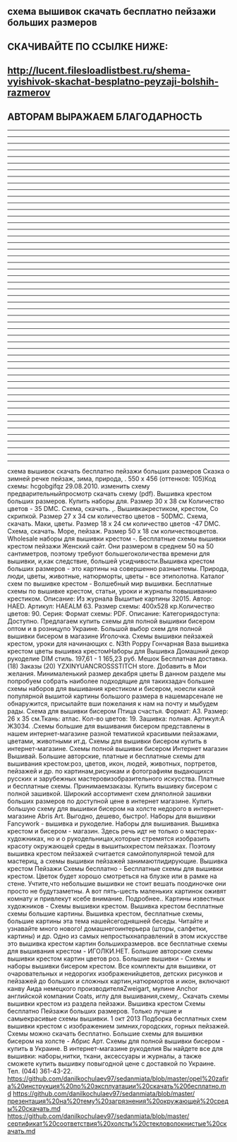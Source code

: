 схема вышивок скачать бесплатно пейзажи больших размеров
--------------------------------------------------
СКАЧИВАЙТЕ ПО ССЫЛКЕ НИЖЕ:
--------------------------------------------------
http://lucent.filesloadlistbest.ru/shema-vyishivok-skachat-besplatno-peyzaji-bolshih-razmerov
--------------------------------------------------
АВТОРАМ ВЫРАЖАЕМ БЛАГОДАРНОСТЬ
--------------------------------------------------
--------------------------------------------------
--------------------------------------------------
--------------------------------------------------
--------------------------------------------------
--------------------------------------------------
--------------------------------------------------
--------------------------------------------------
--------------------------------------------------
--------------------------------------------------
--------------------------------------------------
--------------------------------------------------
--------------------------------------------------
--------------------------------------------------
--------------------------------------------------
--------------------------------------------------
--------------------------------------------------
--------------------------------------------------
--------------------------------------------------
--------------------------------------------------
--------------------------------------------------
--------------------------------------------------
--------------------------------------------------
--------------------------------------------------
--------------------------------------------------
--------------------------------------------------
--------------------------------------------------
--------------------------------------------------
--------------------------------------------------
--------------------------------------------------
--------------------------------------------------
--------------------------------------------------
--------------------------------------------------
--------------------------------------------------
--------------------------------------------------
--------------------------------------------------
--------------------------------------------------
--------------------------------------------------
--------------------------------------------------
--------------------------------------------------
--------------------------------------------------
--------------------------------------------------
--------------------------------------------------
--------------------------------------------------
--------------------------------------------------
--------------------------------------------------
--------------------------------------------------
--------------------------------------------------
--------------------------------------------------
--------------------------------------------------
--------------------------------------------------
--------------------------------------------------
схема вышивок скачать бесплатно пейзажи больших размеров Сказка о зимней речке пейзаж, зима, природа, . 550 x 456 (оттенков: 105)Код схемы: hcgobgifqz  29.08.2010. изменить схему предварительныйпросмотр   скачать схему (pdf). Вышивка крестом больших размеров. Купить наборы для. Размер 30 х 38 см  Количество цветов - 35 DMC. Схема, скачать. ,. Вышивкакрестиком, крестом, Со скрипкой. Размер 27 х 34 см  количество цветов - 50DMC. Схема, скачать. Маки, цветы. Размер 18 х 24 см  количество цветов -47 DMC. Схема, скачать. Море, пейзаж. Размер 50 х 18 см  количествоцветов. Wholesale наборы для вышивки крестом -. Бесплатные схемы вышивки крестом пейзажи  Женский сайт. Они размером в среднем 50 на 50 сантиметров, поэтому требуют большегоколичества времени для вышивки, и,как следствие, большей усидчивости.Вышивка крестом больших размеров - это картины на совершенно разныетемы. Природа, люди, цветы, животные, натюрморты, цветы - все этиполотна. Каталог схем по вышивке крестом - Волшебный мир вышивки. Бесплатные схемы по вышивке крестом, статьи, уроки и журналы повышиванию крестиком.  Описание: Из журнала Вышитые картины  32015.  Автор: HAED. Артикул: HAEALM 63. Размер схемы: 400x528 кр.Количество цветов: 90. Серия: Формат схемы: PDF. Описание: Категориядоступа: Доступно. Предлагаем купить схемы для полной вышивки бисером оптом и в розницупо Украине. Большой выбор схем для полной вышивки бисером в магазине Иголочка. Схемы вышивки пейзажей крестом, уроки для начинающих с. N3th Poppy Гончарная Ваза вышивка крестом цветы вышивка крестомНаборы для Вышивка Домашний декор рукоделие DIM стиль. 197,61 - 1 165,23 руб.  Мешок Бесплатная доставка. (18)  Заказы (20) YZXINYUANCROSSSTITCH store. Добавить в Мои желания. Минималенький размер декабря цветы
В данном разделе мы попробуем собрать наиболее подходящие для такихзадач большие схемы наборов для вышивания крестиком и бисером, ноесли какой популярной вышитой картины большого размера в нашемарсенале не обнаружится, присылайте вши пожелания к нам на почту и мыбудем рады. Схема для вышивки бисером Птица счастья. Формат: А3. Размер: 26 х 35 см.Ткань: атлас. Кол-во цветов: 19. Зашивка: полная. Артикул:А Ж3034. .Схемы большие для вышивания бисером представлены в нашем интернет-магазине разной тематикой  красивыми пейзажами, цветами, животными ит.д. Схемы для вышивки бисером купить в интернет-магазине. Схемы полной вышивки бисером  Интернет магазин Вышивай. Большие авторские, платные и бесплатные схемы для вышивания крестом:роз, цветов, икон, людей, животных, портретов, пейзажей и др. по картинам,рисункам и фотографиям выдающихся русских и зарубежных мастеровизобразительного искусства. Платные и бесплатные схемы. Принимаемзаказы. Купить вышивку бисером с полной зашивкой. Широкий ассортимент схем дляполной зашивки больших размеров по доступной цене в интернет магазине. Купить большую схему для вышивки бисером на холсте недорого в интернет-магазине Abris Art. Выгодно, дешево, быстро!. Наборы для вышивки  Fancywork - вышивка и рукоделие. Наборы для вышивания. Вышивка крестом и бисером - магазин. Здесь речь идт не только о мастерах-художниках, но и о рукодельницах,которые стремятся изобразить красоту окружающей среды в вышитыхкрестом пейзажах. Поэтому вышивка крестом пейзажей считается самойпопулярной темой для мастериц, а схемы вышивки пейзажей занимаютлидирующие. Вышивка крестом  Пейзажи  Схемы бесплатно -
Бесплатные схемы для вышивки крестом. Цветок будет хорошо смотреться на блузке или в рамке на стене. Учтите,что небольшие вышивки не стоит вешать поодиночке  они просто не будутзаметны. А вот пять-шесть маленьких картинок оживят комнату и привлекут ксебе внимание. Подробнее.. Картины известных художников - Схемы вышивки крестом. Вышивка крестом бесплатные схемы большие картины. Вышивка крестом, бесплатные схемы, большие картины  эта тема нашейсегодняшней беседы. Читайте и узнавайте много нового!  домашнегоинтерьера (шторы, салфетки, картины) и др. Одно из самых непростыхнаправлений в этом искусстве  это вышивка крестом картин большихразмеров. все бесплатные схемы для вышивания крестом - ИГОЛКИ.НЕТ. Большие авторские схемы вышивки крестом картин цветов роз. Большие вышивки - Схемы и наборы вышивки бисером крестом. Все комплекты для вышивки, от очаровательных и недорогих изображенийцветов, детских рисунков и пейзажей до больших и сложных картин,натюрмортов и икон, включают канву Аида немецкого производителяZweigart, мулине Anchor английской компании Coats, иглу для вышивания,схему,. Скачать схемы вышивки крестом из раздела пейзажи. Вышивка крестом Схемы бесплатно  Пейзажи больших размеров. Только лучшие и самыекрасивые схемы вышивки. 1 окт 2013  Подборка бесплатных схем вышивки крестом с изображением зимних,городских, горных пейзажей. Схемы можно скачать бесплатно.
Большие схемы для вышивки бисером на холсте - Абрис Арт. Схемы для полной вышивки бисером - купить в Украине. В интернет-магазине рукоделия Вы найдете все для вышивки: наборы,нитки, ткани, аксессуары и журналы, а также сможете купить вышивку повыгодной цене с доставкой по Украине. Тел.  (044) 361-43-22.
https://github.com/danilkochulaev97/sedanmiata/blob/master/opel%20zafira%20инструкция%20по%20эксплуатации%20скачать%20бесплатно.md
https://github.com/danilkochulaev97/sedanmiata/blob/master/презентация%20на%20тему%20загрязнения%20окружающей%20среды%20скачать.md
https://github.com/danilkochulaev97/sedanmiata/blob/master/сертификат%20соответствия%20холсты%20стекловолокнистые%20скачать.md